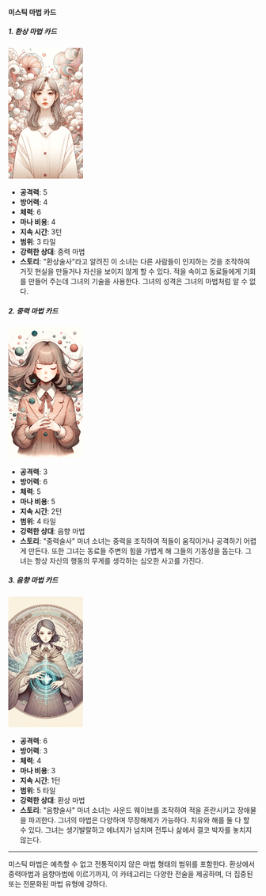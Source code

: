 #### 미스틱 마법 카드

##### 1. 환상 마법 카드
  <img src="./Illusionist.png" width="30%"></img>

- **공격력**: 5
- **방어력**: 4
- **체력**: 6
- **마나 비용**: 4
- **지속 시간**: 3턴
- **범위**: 3 타일
- **강력한 상대**: 중력 마법
- **스토리**: "환상술사"라고 알려진 이 소녀는 다른 사람들이 인지하는 것을 조작하여 거짓 현실을 만들거나 자신을 보이지 않게 할 수 있다. 적을 속이고 동료들에게 기회를 만들어 주는데 그녀의 기술을 사용한다. 그녀의 성격은 그녀의 마법처럼 알 수 없다.

##### 2. 중력 마법 카드
  <img src="./Gravimancer.png" width="30%"></img>

- **공격력**: 3
- **방어력**: 6
- **체력**: 5
- **마나 비용**: 5
- **지속 시간**: 2턴
- **범위**: 4 타일
- **강력한 상대**: 음향 마법
- **스토리**: "중력술사" 마녀 소녀는 중력을 조작하여 적들이 움직이거나 공격하기 어렵게 만든다. 또한 그녀는 동료들 주변의 힘을 가볍게 해 그들의 기동성을 돕는다. 그녀는 항상 자신의 행동의 무게를 생각하는 심오한 사고를 가진다.

##### 3. 음향 마법 카드
  <img src="./Sonimancer.png" width="30%"></img>

- **공격력**: 6
- **방어력**: 3
- **체력**: 4
- **마나 비용**: 3
- **지속 시간**: 1턴
- **범위**: 5 타일
- **강력한 상대**: 환상 마법
- **스토리**: "음향술사" 마녀 소녀는 사운드 웨이브를 조작하여 적을 혼란시키고 장애물을 파괴한다. 그녀의 마법은 다양하며 무장해제가 가능하다. 치유와 해를 둘 다 할 수 있다. 그녀는 생기발랄하고 에너지가 넘치며 전투나 삶에서 결코 박자를 놓치지 않는다.

---

미스틱 마법은 예측할 수 없고 전통적이지 않은 마법 형태의 범위를 포함한다. 환상에서 중력마법과 음향마법에 이르기까지, 이 카테고리는 다양한 전술을 제공하며, 더 집중된 또는 전문화된 마법 유형에 강하다.